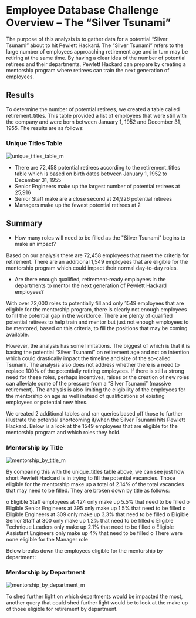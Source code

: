 # Employee Database Challenge Overview – The “Silver Tsunami”
The purpose of this analysis is to gather data for a potential “Silver Tsunami” about to hit Pewlett Hackard. The “Silver Tsunami” refers to the large number of employees approaching retirement age and in turn may be retiring at the same time. By having a clear idea of the number of potential retirees and their departments, Pewlett Hackard can prepare by creating a mentorship program where retirees can train the next generation of employees. 

## Results

To determine the number of potential retirees, we created a table called retirement_titles. This table provided a list of employees that were still with the company and were born between January 1, 1952 and December 31, 1955. The results are as follows:

### Unique Titles Table
![unique_titles_table_m](https://user-images.githubusercontent.com/106631875/186563697-610b38fd-9316-4afb-8a99-d0685ca4afbe.png)

-	There are 72,458 potential retirees according to the retirement_titles table which is based on birth dates between January 1, 1952 to December 31, 1955
-	Senior Engineers make up the largest number of potential retirees at 25,916
-	Senior Staff make are a close second at 24,926 potential retirees
-	Managers make up the fewest potential retirees at 2

## Summary

-	How many roles will need to be filled as the "Silver Tsunami" begins to make an impact?

Based on our analysis there are 72,458 employees that meet the criteria for retirement. There are an additional 1,549 employees that are eligible for the mentorship program which could impact their normal day-to-day roles.

-	Are there enough qualified, retirement-ready employees in the departments to mentor the next generation of Pewlett Hackard employees?

With over 72,000 roles to potentially fill and only 1549 employees that are eligible for the mentorship program, there is clearly not enough employees to fill the potential gap in the workforce. There are plenty of qualified potential retirees to help train and mentor but just not enough employees to be mentored, based on this criteria, to fill the positions that may be coming available. 

However, the analysis has some limitations. The biggest of which is that it is basing the potential “Silver Tsunami” on retirement age and not on intention which could drastically impact the timeline and size of the so-called Tsunami. The analysis also does not address whether there is a need to replace 100% of the potentially retiring employees. If there is still a strong need for these roles, perhaps incentives, raises or the creation of new roles can alleviate some of the pressure from a “Silver Tsunami” (massive retirement). The analysis is also limiting the eligibility of the employees for the mentorship on age as well instead of qualifications of existing employees or potential new hires. 

We created 2 additional tables and ran queries based off those to further illustrate the potential shortcoming if/when the Silver Tsunami hits Pewlett Hackard. Below is a look at the 1549 employees that are eligible for the mentorship program and which roles they hold. 

### Mentorship by Title
![mentorship_by_title_m](https://user-images.githubusercontent.com/106631875/186563901-70c9c382-bd16-4524-94f1-b9c0f2198032.png)

By comparing this with the unique_titles table above, we can see just how short Pewlett Hackard is in trying to fill the potential vacancies. Those eligible for the mentorship make up a total of 2.14% of the total vacancies that may need to be filled. They are broken down by title as follows:

o	Eligible Staff employees at 424 only make up 5.5% that need to be filled
o	Eligible Senior Engineers at 395 only make up 1.5% that need to be filled
o	Eligible Engineers at 309 only make up 3.3% that need to be filled
o	Eligible Senior Staff at 300 only make up 1.2% that need to be filled
o	Eligible Technique Leaders only make up 2.1% that need to be filled
o	Eligible Assistant Engineers only make up 4% that need to be filled
o	There were none eligible for the Manager role

Below breaks down the employees eligible for the mentorship by department:

### Mentorship by Department
![mentorship_by_department_m](https://user-images.githubusercontent.com/106631875/186563986-0ae8d21f-038f-4af4-945d-43735f489bf3.png)

To shed further light on which departments would be impacted the most, another query that could shed further light would be to look at the make up of those eligible for retirement by department.
